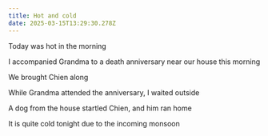 ```yaml
---
title: Hot and cold
date: 2025-03-15T13:29:30.278Z
---
```


Today was hot in the morning

I accompanied Grandma to a death anniversary near our house this morning

We brought Chien along

While Grandma attended the anniversary, I waited outside

A dog from the house startled Chien, and him ran home

It is quite cold tonight due to the incoming monsoon
